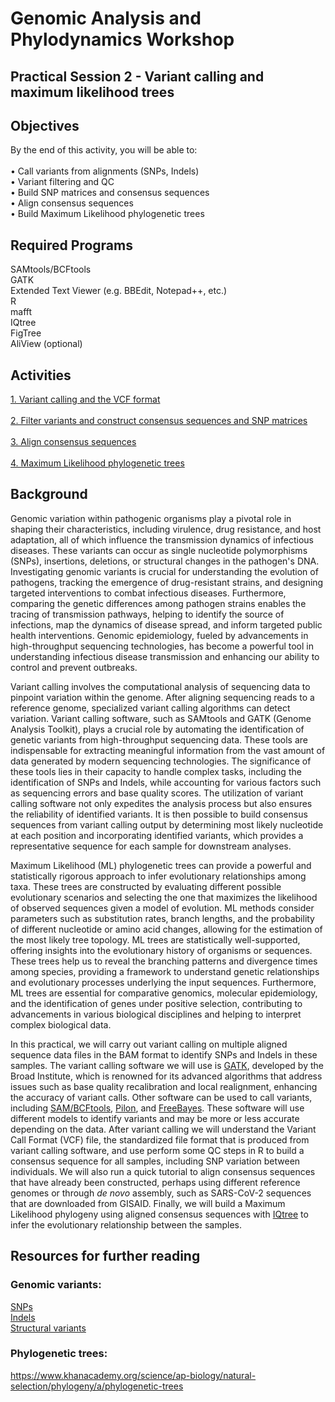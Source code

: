 # Genomic Analysis and Phylodynamics Workshop

## Practical Session 2 - Variant calling and maximum likelihood trees


Objectives
---

By the end of this activity, you will be able to:<br>
<br>
• Call variants from alignments (SNPs, Indels)<br>
• Variant filtering and QC <br>
• Build SNP matrices and consensus sequences <br>
• Align consensus sequences <br>
• Build Maximum Likelihood phylogenetic trees 


Required Programs
---

SAMtools/BCFtools <br>
GATK <br>
Extended Text Viewer (e.g. BBEdit, Notepad++, etc.) <br>
R <br>
mafft <br>
IQtree <br>
FigTree <br>
AliView (optional) <br> 


## Activities

[1. Variant calling and the VCF format](VariantCall.md)<br>
<br>
[2. Filter variants and construct consensus sequences and SNP matrices](Consensus_sequence.html)<br>
<br>
[3. Align consensus sequences](Align_consensus.md)<br>
<br>
[4. Maximum Likelihood phylogenetic trees](ML_trees.md)<br>


Background
---

Genomic variation within pathogenic organisms play a pivotal role in shaping their characteristics, including virulence, drug resistance, and host adaptation, all of which influence the transmission dynamics of infectious diseases. These variants can occur as single nucleotide polymorphisms (SNPs), insertions, deletions, or structural changes in the pathogen's DNA. Investigating genomic variants is crucial for understanding the evolution of pathogens, tracking the emergence of drug-resistant strains, and designing targeted interventions to combat infectious diseases. Furthermore, comparing the genetic differences among pathogen strains enables the tracing of transmission pathways, helping to identify the source of infections, map the dynamics of disease spread, and inform targeted public health interventions. Genomic epidemiology, fueled by advancements in high-throughput sequencing technologies, has become a powerful tool in understanding infectious disease transmission and enhancing our ability to control and prevent outbreaks.

Variant calling involves the computational analysis of sequencing data to pinpoint variation within the genome. After aligning sequencing reads to a reference genome, specialized variant calling algorithms can detect variation. Variant calling software, such as SAMtools and GATK (Genome Analysis Toolkit), plays a crucial role by automating the identification of genetic variants from high-throughput sequencing data. These tools are indispensable for extracting meaningful information from the vast amount of data generated by modern sequencing technologies. The significance of these tools lies in their capacity to handle complex tasks, including the identification of SNPs and Indels, while accounting for various factors such as sequencing errors and base quality scores. The utilization of variant calling software not only expedites the analysis process but also ensures the reliability of identified variants. It is then possible to build consensus sequences from variant calling output by determining most likely nucleotide at each position and incorporating identified variants, which provides a representative sequence for each sample for downstream analyses. 

Maximum Likelihood (ML) phylogenetic trees can provide a powerful and statistically rigorous approach to infer evolutionary relationships among taxa. These trees are constructed by evaluating different possible evolutionary scenarios and selecting the one that maximizes the likelihood of observed sequences given a model of evolution. ML methods consider parameters such as substitution rates, branch lengths, and the probability of different nucleotide or amino acid changes, allowing for the estimation of the most likely tree topology. ML trees are statistically well-supported, offering insights into the evolutionary history of organisms or sequences. These trees help us to reveal the branching patterns and divergence times among species, providing a framework to understand genetic relationships and evolutionary processes underlying the input sequences. Furthermore, ML trees are essential for comparative genomics, molecular epidemiology, and the identification of genes under positive selection, contributing to advancements in various biological disciplines and helping to interpret complex biological data.

In this practical, we will carry out variant calling on multiple aligned sequence data files in the BAM format to identify SNPs and Indels in these samples. The variant calling software we will use is [GATK](https://gatk.broadinstitute.org/hc/en-us), developed by the Broad Institute, which is renowned for its advanced algorithms that address issues such as base quality recalibration and local realignment, enhancing the accuracy of variant calls. Other software can be used to call variants, including [SAM/BCFtools](http://www.htslib.org), [Pilon](https://github.com/broadinstitute/pilon/wiki), and [FreeBayes](https://github.com/freebayes/freebayes). These software will use different models to identify variants and may be more or less accurate depending on the data. After variant calling we will understand the Variant Call Format (VCF) file, the standardized file format that is produced from variant calling software, and use perform some QC steps in R to build a consensus sequence for all samples, including SNP variation between individuals. We will also run a quick tutorial to align consensus sequences that have already been constructed, perhaps using different reference genomes or through _de novo_ assembly, such as SARS-CoV-2 sequences that are  downloaded from GISAID. Finally, we will build a Maximum Likelihood phylogeny using aligned consensus sequences with [IQtree](http://www.iqtree.org) to infer the evolutionary relationship between the samples.

## Resources for further reading

### Genomic variants: <br>

[SNPs](https://medlineplus.gov/genetics/understanding/genomicresearch/snp/) <br>
[Indels](https://www.sciencedirect.com/topics/biochemistry-genetics-and-molecular-biology/indel) <br>
[Structural variants](https://www.ncbi.nlm.nih.gov/dbvar/content/overview/) <br>

### Phylogenetic trees: <br>

https://www.khanacademy.org/science/ap-biology/natural-selection/phylogeny/a/phylogenetic-trees <br>


